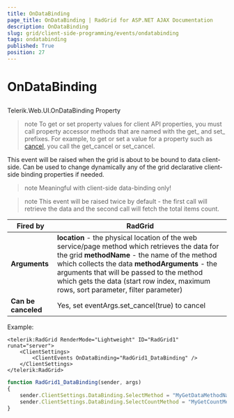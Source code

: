 ```yaml
---
title: OnDataBinding
page_title: OnDataBinding | RadGrid for ASP.NET AJAX Documentation
description: OnDataBinding
slug: grid/client-side-programming/events/ondatabinding
tags: ondatabinding
published: True
position: 27
---
```


# OnDataBinding



## 

Telerik.Web.UI.OnDataBinding Property

>note To get or set property values for client API properties, you must call property accessor methods that are named with the get_ and set_ prefixes. For example, to get or set a value for a property such as [cancel](https://msdn.microsoft.com/en-us/library/bb310859.aspx), you call the get_cancel or set_cancel.
>


This event will be raised when the grid is about to be bound to data client-side. Can be used to change dynamically any of the grid declarative client-side binding properties if needed.

>note Meaningful with client-side data-binding only!
>


>note This event will be raised twice by default - the first call will retrieve the data and the second call will fetch the total items count.
>



|  **Fired by**  | RadGrid |
| ------ | ------ |
| **Arguments** | **location** - the physical location of the web service/page method which retrieves the data for the grid **methodName** - the name of the method which collects the data **methodArguments** - the arguments that will be passed to the method which gets the data (start row index, maximum rows, sort parameter, filter parameter)|
| **Can be canceled** |Yes, set eventArgs.set_cancel(true) to cancel|

Example:

````ASP.NET
<telerik:RadGrid RenderMode="Lightweight" ID="RadGrid1" runat="server">
    <ClientSettings>
        <ClientEvents OnDataBinding="RadGrid1_DataBinding" />
    </ClientSettings>
</telerik:RadGrid>
````



````JavaScript
function RadGrid1_DataBinding(sender, args)
{
    sender.ClientSettings.DataBinding.SelectMethod = "MyGetDataMethodName";
    sender.ClientSettings.DataBinding.SelectCountMethod = "MyGetCountMethodName";
}
````


